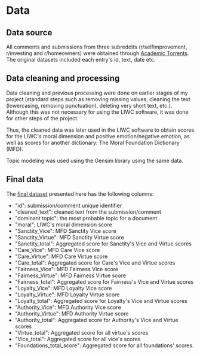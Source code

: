 
# Data

## Data source

All comments and submissions from three subreddits (r/selfimprovement, r/investing and r/homeowners) were obtained through [Academic Torrents](https://academictorrents.com/details/56aa49f9653ba545f48df2e33679f014d2829c10). The original datasets included each entry's id, text, date etc.  

## Data cleaning and processing

Data cleaning and previous processing were done on earlier stages of my project (standard steps such as removing missing values, cleaning the text (lowercasing, removing punctuation), deleting very short text, etc.). Although this was not necessary for using the LIWC software, it was done for other steps of the project.

Thus, the cleaned data was later used in the LIWC software to obtain scores for the LIWC's moral dimension and positive emotion/negative emotion, as well as scores for another dictionary: The Moral Foundation Dictionary (MFD).

Topic modeling was used using the Gensim library using the same data. 

## Final data

The [final dataset](final_data.csv) presented here has the following columns: 

- "id": submission/comment unique identifier
- "cleaned_text": cleaned text from the submission/comment
- "dominant topic": the most probable topic for a document
- "moral": LIWC's moral dimension score
- "Sanctity_Vice": MFD Sanctity Vice score
- "Sanctity_Virtue": MFD Sanctity Virtue score
- "Sanctity_total": Aggregated score for Sanctity's Vice and Virtue scores
- "Care_Vice": MFD Care Vice score
- "Care_Virtue": MFD Care Virtue score
- "Care_total": Aggregated score for Care's Vice and Virtue scores
- "Fairness_Vice": MFD Fairness Vice score
- "Fairness_Virtue": MFD Fairness Virtue score
- "Fairness_total": Aggregated score for Fairness's Vice and Virtue scores
- "Loyalty_Vice": MFD Loyalty Vice score
- "Loyalty_Virtue": MFD Loyalty Virtue score
- "Loyalty_total": Aggregated score for Loyalty's Vice and Virtue scores
- "Authority_Vice": MFD Authority Vice score
- "Authority_Virtue": MFD Authority Virtue score
- "Authority_total": Aggregated score for Authority's Vice and Virtue scores
- "Virtue_total": Aggregated score for all virtue's scores
- "Vice_total": Aggregated score for all vice's scores
- "Foundations_total_score": Aggregated score for all foundations' scores. 
